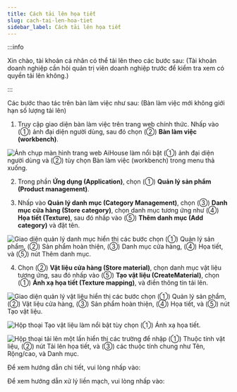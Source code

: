```yaml
---
title: Cách tải lên họa tiết
slug: cach-tai-len-hoa-tiet
sidebar_label: Cách tải lên họa tiết
---
```


:::info

Xin chào, tài khoản cá nhân có thể tải lên theo các bước sau: (Tài khoản doanh nghiệp cần hỏi quản trị viên doanh nghiệp trước để kiểm tra xem có quyền tải lên không.)

:::

Các bước thao tác trên bàn làm việc như sau: (Bàn làm việc mới không giới hạn số lượng tải lên)

1. Truy cập giao diện bàn làm việc trên trang web chính thức. Nhấp vào (①) ảnh đại diện người dùng, sau đó chọn (②) **Bàn làm việc (workbench)**.

![Ảnh chụp màn hình trang web AiHouse làm nổi bật (①) ảnh đại diện người dùng và (②) tùy chọn Bàn làm việc (workbench) trong menu thả xuống.](https://storage.googleapis.com/jegavn_kb/images/44af7dea-d56f-4ff2-bbdf-68e3b1b53066.png)

2. Trong phần **Ứng dụng (Application)**, chọn (①) **Quản lý sản phẩm (Product management)**.

3. Nhấp vào **Quản lý danh mục (Category Management)**, chọn (③) **Danh mục cửa hàng (Store category)**, chọn danh mục tương ứng như (④) **Họa tiết (Texture)**, sau đó nhấp vào (⑤) **Thêm danh mục (Add category)** và đặt tên.

![Giao diện quản lý danh mục hiển thị các bước chọn (①) Quản lý sản phẩm, (②) Sản phẩm hoàn thiện, (③) Danh mục cửa hàng, (④) Họa tiết, và (⑤) nút Thêm danh mục.](https://storage.googleapis.com/jegavn_kb/images/6e2cf30d-fb93-4e69-83a4-7360340d9ca0.png)

4. Chọn (②) **Vật liệu cửa hàng (Store material)**, chọn danh mục vật liệu tương ứng, sau đó nhấp vào (⑤) **Tạo vật liệu (CreateMaterial)**, chọn (①) **Ánh xạ họa tiết (Texture mapping)**, và điền thông tin tải lên.

![Giao diện quản lý vật liệu hiển thị các bước chọn (①) Quản lý sản phẩm, (②) Vật liệu cửa hàng, (③) Sản phẩm hoàn thiện, (④) Họa tiết, và (⑤) nút Tạo vật liệu.](https://storage.googleapis.com/jegavn_kb/images/3d5282d6-2e69-48f4-8eba-a67ad8edf53f.png)

![Hộp thoại Tạo vật liệu làm nổi bật tùy chọn (①) Ánh xạ họa tiết.](https://storage.googleapis.com/jegavn_kb/images/84a053ab-f288-4695-942f-0ab4b6442c72.png)

![Hộp thoại tải lên một lần hiển thị các trường để nhập (①) Thuộc tính vật liệu, (②) nút Tải lên họa tiết, và (③) các thuộc tính chung như Tên, Rộng/cao, và Danh mục.](https://storage.googleapis.com/jegavn_kb/images/e5c2a64d-2733-448c-b346-bb75a7388f6c.png)

Để xem hướng dẫn chi tiết, vui lòng nhấp vào: 

Để xem hướng dẫn xử lý liền mạch, vui lòng nhấp vào: